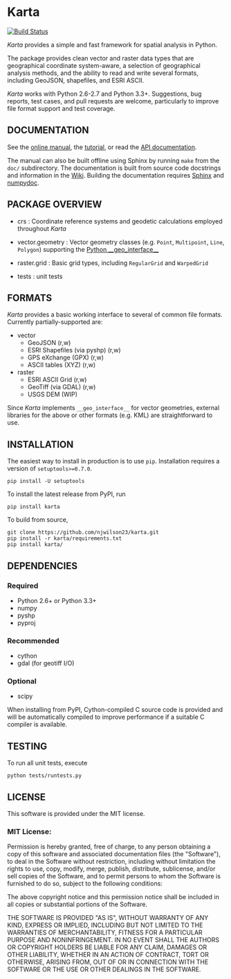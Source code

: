 # Karta

[![Build Status](https://travis-ci.org/njwilson23/karta.svg?branch=master)](https://travis-ci.org/njwilson23/karta)

*Karta* provides a simple and fast framework for spatial analysis in Python.

The package provides clean vector and raster data types that are geographical
coordinate system-aware, a selection of geographical analysis methods, and the
ability to read and write several formats, including GeoJSON, shapefiles, and
ESRI ASCII.

*Karta* works with Python 2.6-2.7 and Python 3.3+. Suggestions, bug reports,
test cases, and pull requests are welcome, particularly to improve file format
support and test coverage.

## DOCUMENTATION

See the [online manual](http://www.ironicmtn.com/kartadocs/karta-manual.html),
the [tutorial](http://www.ironicmtn.com/kartadocs/tutorial.html), or read the
[API documentation](http://www.ironicmtn.com/kartadocs/reference.html).

The manual can also be built offline using Sphinx by running `make` from the
`doc/` subdirectory. The documentation is built from source code docstrings and
information in the [Wiki](https://github.com/njwilson23/karta/wiki/Tutorial).
Building the documentation requires [Sphinx](http://sphinx-doc.org/) and
[numpydoc](https://github.com/numpy/numpydoc).

## PACKAGE OVERVIEW

- crs : Coordinate reference systems and geodetic calculations employed throughout *Karta*

- vector.geometry : Vector geometry classes (e.g. `Point`, `Multipoint`, `Line`, `Polygon`) supporting the [Python \_\_geo\_interface\_\_](https://gist.github.com/sgillies/2217756)

- raster.grid : Basic grid types, including `RegularGrid` and `WarpedGrid`

- tests : unit tests

## FORMATS

*Karta* provides a basic working interface to several of common file formats.
Currently partially-supported are:

- vector
    - GeoJSON (r,w)
    - ESRI Shapefiles (via pyshp) (r,w)
    - GPS eXchange (GPX) (r,w)
    - ASCII tables (XYZ) (r,w)
- raster
    - ESRI ASCII Grid (r,w)
    - GeoTiff (via GDAL) (r,w)
    - USGS DEM (WIP)

Since *Karta* implements `__geo_interface__` for vector geometries, external
libraries for the above or other formats (e.g. KML) are straightforward to use.

## INSTALLATION

The easiest way to install in production is to use `pip`. Installation requires
a version of `setuptools>=0.7.0`.

    pip install -U setuptools

To install the latest release from PyPI, run

    pip install karta

To build from source,

    git clone https://github.com/njwilson23/karta.git
    pip install -r karta/requirements.txt
    pip install karta/

## DEPENDENCIES

### Required

- Python 2.6+ or Python 3.3+
- numpy
- pyshp
- pyproj

### Recommended

- cython
- gdal (for geotiff I/O)

### Optional

- scipy

When installing from PyPI, Cython-compiled C source code is provided and will be
automatically compiled to improve performance if a suitable C compiler is
available.

## TESTING

To run all unit tests, execute

    python tests/runtests.py

## LICENSE

This software is provided under the MIT license.

### MIT License:

Permission is hereby granted, free of charge, to any person obtaining a copy of
this software and associated documentation files (the "Software"), to deal in
the Software without restriction, including without limitation the rights to
use, copy, modify, merge, publish, distribute, sublicense, and/or sell copies of
the Software, and to permit persons to whom the Software is furnished to do so,
subject to the following conditions:

The above copyright notice and this permission notice shall be included in all
copies or substantial portions of the Software.

THE SOFTWARE IS PROVIDED "AS IS", WITHOUT WARRANTY OF ANY KIND, EXPRESS OR
IMPLIED, INCLUDING BUT NOT LIMITED TO THE WARRANTIES OF MERCHANTABILITY, FITNESS
FOR A PARTICULAR PURPOSE AND NONINFRINGEMENT. IN NO EVENT SHALL THE AUTHORS OR
COPYRIGHT HOLDERS BE LIABLE FOR ANY CLAIM, DAMAGES OR OTHER LIABILITY, WHETHER
IN AN ACTION OF CONTRACT, TORT OR OTHERWISE, ARISING FROM, OUT OF OR IN
CONNECTION WITH THE SOFTWARE OR THE USE OR OTHER DEALINGS IN THE SOFTWARE.

